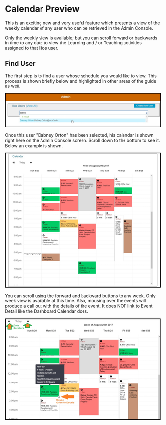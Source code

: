 # Calendar Preview

This is an exciting new and very useful feature which presents a view of the weekly calendar of any user who can be retrieved in the Admin Console.

Only the weekly view is available; but you can scroll forward or backwards in time to any date to view the Learning and / or Teaching activities assigned to that Ilios user.

## Find User

The first step is to find a user whose schedule you would like to view. This process is shown briefly below and highlighted in other areas of the guide as well.

![](../.gitbook/assets/select_user.jpg)

Once this user "Dabney Orton" has been selected, his calendar is shown right here on the Admin Console screen. Scroll down to the bottom to see it. Below an example is shown.

![](../.gitbook/assets/sample_cal.jpg)

You can scroll using the forward and backward buttons to any week. Only week view is available at this time. Also, mousing over the events will produce a call out with the details of the event. It does NOT link to Event Detail like the Dashboard Calendar does.

![](../.gitbook/assets/mouse_over.jpg)

